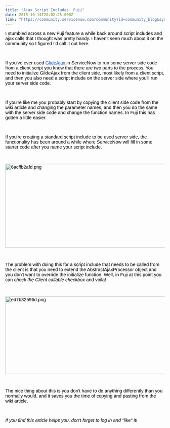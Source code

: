 ```yaml
---
title: "Ajax Script Includes  Fuji"
date: 2015-10-14T20:02:25.000Z
link: "https://community.servicenow.com/community?id=community_blog&sys_id=01dda6e9dbd0dbc01dcaf3231f961916"
---
```

<p dir="ltr"><span style="font-size: 14.6667px; font-family: Arial; color: #000000;">I stumbled across a new Fuji feature a while back around script includes and ajax calls that I thought was pretty handy. I haven't seen much about it on the community so I figured I'd call it out here.</span></p><p><span><span><br/></span></span></p><p dir="ltr"><span style="font-size: 14.6667px; font-family: Arial; color: #000000;">If you've ever used </span><a href="http://wiki.servicenow.com/index.php?title=GlideAjax"><span style="font-size: 14.6667px; font-family: Arial; color: #1155cc; text-decoration: underline;">GlideAjax </span></a><span style="font-size: 14.6667px; font-family: Arial; color: #000000;">in ServiceNow to run some server side code from a client script you know that there are two parts to the process. You need to initialize GlideAjax from the client side, most likely from a client script, and then you also need a script include on the server side where you'll run your server side code.</span></p><p><span><span><br/></span></span></p><p dir="ltr"><span style="font-size: 14.6667px; font-family: Arial; color: #000000;">If you're like me you probably start by copying the client side code from the wiki article and changing the parameter names, and then you do the same with the server side code and change the function names. In Fuji this has gotten a little easier.</span></p><p><span><span><br/></span></span></p><p dir="ltr"><span style="font-size: 14.6667px; font-family: Arial; color: #000000;">If you're creating a standard script include to be used server side, the functionality has been around a while where ServiceNow will fill in some starter code after you name your script include.</span></p><p><span><span><br/></span></span></p><p dir="ltr"><span style="font-size: 14.6667px; font-family: Arial; color: #000000;"><img alt="6acffb2afd.png" class="jiveImage" height="265px;" src="https://lh5.googleusercontent.com/JfwYZuQgxVHODaQPZNVXKRtDHVDWpeBYdLv5s_yJIspBU1sJY0ZEzGfy1mdXgefXWvgmdFl6bHkdtm58CQs481fWQt6CFw8iYlwVUZ3KoBLhfLpKKqMLeRiY345CtfbEgSVwe_s" style="border-style: none;" width="624px;"/></span></p><p><span><span><br/></span></span></p><p dir="ltr"><span style="font-size: 14.6667px; font-family: Arial; color: #000000;">The problem with doing this for a script include that needs to be called from the client is that you need to extend the AbstractAjaxProcessor object and you don't want to override the initialize function. Well, in Fuji at this point you can <em>check the Client callable checkbox</em> and voila!</span></p><p><span><span><br/></span></span></p><p dir="ltr"><span style="font-size: 14.6667px; font-family: Arial; color: #000000;"><img alt="ed7b32596d.png" class="jiveImage" height="245px;" src="https://lh4.googleusercontent.com/NpM4ZW4KqBh-ao8y1DDz-nEZXoBWqjq3KoWyzIeH-WcLQ1nwtA2HcfFTqAan8lO6KCufxLAqePWMpDflvjoTUvgqSpHcdEIvMRHORQ58ME2KfA4U34oUBPC84YRVi55c6N0hw5E" style="border-style: none;" width="624px;"/></span></p><p><span><span><br/></span></span></p><p dir="ltr"><span style="font-size: 14.6667px; font-family: Arial; color: #000000;">The nice thing about this is you don't have to do anything differently than you normally would, and it saves you the time of copying and pasting from the wiki article.</span></p><p><span><span><br/></span></span></p><p dir="ltr"><span style="font-size: 14.6667px; font-family: Arial; color: #000000;"><em>If you find this article helps you, don't forget to log in and "like" it!</em></span></p><p><span style="font-size: 14.6667px; font-family: Arial; color: #000000;"><br/></span></p>